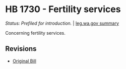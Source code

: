 # HB 1730 - Fertility services
*Status: Prefiled for introduction.* | [leg.wa.gov summary](https://app.leg.wa.gov/billsummary?BillNumber=1730&Year=2021)

Concerning fertility services.

## Revisions
* [Original Bill](1/)